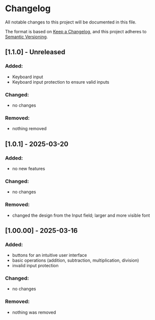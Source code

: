 # Changelog

All notable changes to this project will be documented in this file.

The format is based on [Keep a Changelog](https://keepachangelog.com/en/1.1.0/),
and this project adheres to [Semantic Versioning](https://semver.org/spec/v2.0.0.html).

## [1.1.0] - Unreleased

### Added:
- Keyboard input
- Keyboard input protection to ensure valid inputs

### Changed:
- no changes

### Removed:
- nothing removed


## [1.0.1] - 2025-03-20

### Added:
- no new features

### Changed:
- no changes

### Removed:
- changed the design from the Input field; larger and more visible font



## [1.00.00] - 2025-03-16

### Added:
- buttons for an intuitive user interface
- basic operations (addition, subtraction, multiplication, division)
- invalid input protection

### Changed:
- no changes

### Removed:
- nothing was removed